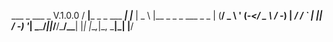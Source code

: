   ___                  _       ___ _            V.1.0.0
 / __|___ _ _  ___ ___| |___  | _ \ |__ _ _  _ ___ _ _
| (__/ _ \ ' \(_-</ _ \ / -_) |  _/ / _` | || / -_) '_|
 \___\___/_||_/__/\___/_\___| |_| |_\__,_|\_, \___|_|
                                         |__/
